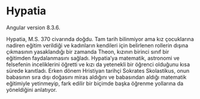 # Hypatia

Angular version 8.3.6.

Hypatia, M.S. 370 civarında doğdu. Tam tarih bilinmiyor ama kız çocuklarına nadiren eğitim verildiği ve kadınların kendileri için belirlenen rollerin dışına çıkmasının yasaklandığı bir zamanda Theon, kızının birinci sınıf bir eğitimden faydalanmasını sağladı. Hypatia’ya matematik, astronomi ve felsefenin inceliklerini öğretti ve kızı da yetenekli bir öğrenci olduğunu kısa sürede kanıtladı. Erken dönem Hristiyan tarihçi Sokrates Skolastikus, onun babasının sıra dışı doğasını miras aldığını ve babasından aldığı matematik eğitimiyle yetinmeyip, fark edilir bir biçimde başka öğrenme yollarına da yöneldiğini anlatıyor.